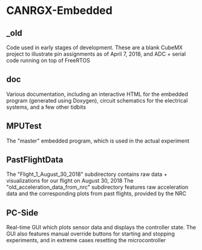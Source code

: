# CANRGX-Embedded

## \_old
Code used in early stages of development. These are a blank CubeMX project to illustrate pin assignments as of April 7, 2018, and ADC + serial code running on top of FreeRTOS

## doc
Various documentation, including an interactive HTML for the embedded program (generated using Doxygen), circuit schematics for the electrical systems, and a few other tidbits

## MPUTest
The "master" embedded program, which is used in the actual experiment

## PastFlightData
The "Flight_1_August_30_2018" subdirectory contains raw data + visualizations for our flight on August 30, 2018
The "old_acceleration_data_from_nrc" subdirectory features raw acceleration data and the corresponding plots from past flights, provided by the NRC

## PC-Side
Real-time GUI which plots sensor data and displays the controller state. The GUI also features manual override buttons for starting and stopping experiments, and in extreme cases resetting the microcontroller